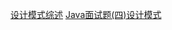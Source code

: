 [设计模式综述](https://zhongyao.blog.csdn.net/article/details/111129333)
[Java面试题(四)设计模式](https://zhongyao.blog.csdn.net/article/details/94426871)